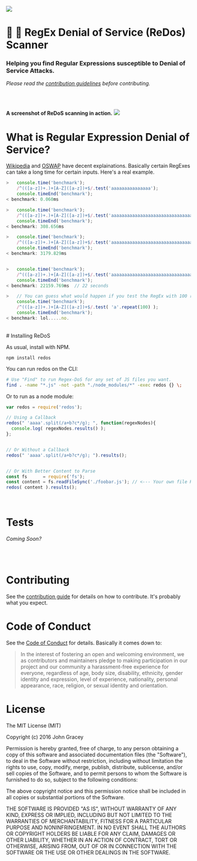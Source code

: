 ![](https://raw.githubusercontent.com/jagracey/RegEx-DoS/master/resources/Banner.jpg)
# :cop: :punch: RegEx Denial of Service (ReDos) Scanner
### Helping you find Regular Expressions susceptible to Denial of Service Attacks.
*Please read the [contribution guidelines](CONTRIBUTING.md) before contributing.*

<br><br>

**A screenshot of ReDoS scanning in action.**
![](https://raw.githubusercontent.com/jagracey/RegEx-DoS/master/resources/screenshot.png)


# What is Regular Expression Denial of Service?
[Wikipedia](https://en.wikipedia.org/wiki/ReDoS) and [OSWAP](https://www.owasp.org/index.php/Regular_expression_Denial_of_Service_-_ReDoS) have decent explainations. Basically certain RegExes can take a long time for certain inputs. Here's a real example.

```javascript
>   console.time('benchmark');
    /^(([a-z])+.)+[A-Z]([a-z])+$/.test('aaaaaaaaaaaaaaa');
    console.timeEnd('benchmark');
< benchmark: 0.060ms

>   console.time('benchmark');
    /^(([a-z])+.)+[A-Z]([a-z])+$/.test('aaaaaaaaaaaaaaaaaaaaaaaaaaaaaaaaaaaa');
    console.timeEnd('benchmark');
< benchmark: 308.656ms

>   console.time('benchmark');
    /^(([a-z])+.)+[A-Z]([a-z])+$/.test('aaaaaaaaaaaaaaaaaaaaaaaaaaaaaaaaaaaaaaaaa');
    console.timeEnd('benchmark');
< benchmark: 3179.829ms


>   console.time('benchmark');
    /^(([a-z])+.)+[A-Z]([a-z])+$/.test('aaaaaaaaaaaaaaaaaaaaaaaaaaaaaaaaaaaaaaaaaaaaa');
    console.timeEnd('benchmark');
< benchmark: 22159.769ms  // 22 seconds

>   // You can guess what would happen if you test the RegEx with 100 repeating characters.
    console.time('benchmark');
    /^(([a-z])+.)+[A-Z]([a-z])+$/.test( 'a'.repeat(100) );
    console.timeEnd('benchmark');
< benchmark: lol.....no.

```

<br>
# Installing ReDoS

As usual, install with NPM.
```
npm install redos
```

You can run redos on the CLI:
```bash
# Use "Find" to run Regex-DoS for any set of JS files you want.
find . -name "*.js" -not -path "./node_modules/*" -exec redos {} \;
```


Or to run as a node module:
```javascript
var redos = require('redos');

// Using a Callback
redos(" 'aaaa'.split(/a+b?c*/g); ", function(regexNodes){
  console.log( regexNodes.results() );
};


// Or Without a Callback
redos(" 'aaaa'.split(/a+b?c*/g); ").results();


// Or With Better Content to Parse
const fs      = require('fs');
const content = fs.readFileSync('./foobar.js'); // <--- Your own file Here.
redos( content ).results();

```


<br>

# Tests
*Coming Soon?*

<br><br>

# Contributing

See the [contribution guide](CONTRIBUTING.md) for details on how to contribute. It's probably what you expect.


# Code of Conduct

See the [Code of Conduct](CODE-OF-CONDUCT.md) for details. Basically it comes down to:
>In the interest of fostering an open and welcoming environment, we as
contributors and maintainers pledge to making participation in our project and
our community a harassment-free experience for everyone, regardless of age, body
size, disability, ethnicity, gender identity and expression, level of experience,
nationality, personal appearance, race, religion, or sexual identity and orientation.


# License

The MIT License (MIT)

Copyright (c) 2016 John Gracey

Permission is hereby granted, free of charge, to any person obtaining a copy
of this software and associated documentation files (the "Software"), to deal
in the Software without restriction, including without limitation the rights
to use, copy, modify, merge, publish, distribute, sublicense, and/or sell
copies of the Software, and to permit persons to whom the Software is
furnished to do so, subject to the following conditions:

The above copyright notice and this permission notice shall be included in all
copies or substantial portions of the Software.

THE SOFTWARE IS PROVIDED "AS IS", WITHOUT WARRANTY OF ANY KIND, EXPRESS OR
IMPLIED, INCLUDING BUT NOT LIMITED TO THE WARRANTIES OF MERCHANTABILITY,
FITNESS FOR A PARTICULAR PURPOSE AND NONINFRINGEMENT. IN NO EVENT SHALL THE
AUTHORS OR COPYRIGHT HOLDERS BE LIABLE FOR ANY CLAIM, DAMAGES OR OTHER
LIABILITY, WHETHER IN AN ACTION OF CONTRACT, TORT OR OTHERWISE, ARISING FROM,
OUT OF OR IN CONNECTION WITH THE SOFTWARE OR THE USE OR OTHER DEALINGS IN THE
SOFTWARE.
